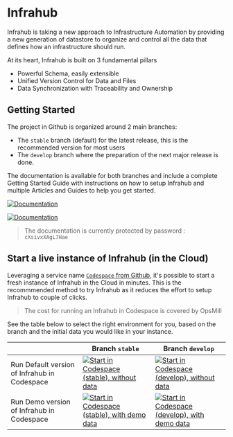 
# Infrahub

Infrahub is taking a new approach to Infrastructure Automation by providing a new generation of datastore to organize and control all the data that defines how an infrastructure should run.

At its heart, Infrahub is built on 3 fundamental pillars

- Powerful Schema, easily extensible
- Unified Version Control for Data and Files
- Data Synchronization with Traceability and Ownership

## Getting Started

The project in Github is organized around 2 main branches:

- The `stable` branch (default) for the latest release, this is the recommended version for most users
- The `develop` branch where the preparation of the next major release is done.

The documentation is available for both branches and include a complete Getting Started Guide with instructions on how to setup Infrahub and multiple Articles and Guides to help you get started.

[![Documentation](https://img.shields.io/badge/Documentation%20for%20stable-0B97BB?style=for-the-badge)](https://docs.infrahub.app/)

[![Documentation](https://img.shields.io/badge/Documentation%20for%20develop-0B97BB?style=for-the-badge)](https://develop.infrahub.pages.dev/)

> The documentation is currently protected by password : `cXsivxXAgL7Hae`

## Start a live instance of Infrahub (in the Cloud)

Leveraging a service name [`Codespace` from Github](https://docs.github.com/en/codespaces/overview), it's possible to start a fresh instance of Infrahub in the Cloud in minutes. This is the recommmended method to try Infrahub as it reduces the effort to setup Infrahub to couple of clicks.

> The cost for running an Infrahub in Codespace is covered by OpsMill

See the table below to select the right environment for you, based on the branch and the initial data you would like in your instance.

|  | Branch `stable` | Branch `develop` |
|---|---|---|
| Run Default version of Infrahub in Codespace | [![Start in Codespace (stable), without data](https://img.shields.io/badge/Start%20stable%20version-0B6581?style=for-the-badge)]( https://codespaces.new/opsmill/infrahub?devcontainer_path=.devcontainer%2Fdevcontainer.json&ref=stable ) | [![Start in Codespace (develop), without data](https://img.shields.io/badge/Start%20develop%20version-0B6581?style=for-the-badge)]( https://codespaces.new/opsmill/infrahub?devcontainer_path=.devcontainer%2Fdevcontainer.json&ref=develop ) |
| Run Demo version of Infrahub in Codespace | [![Start in Codespace (stable), with demo data](https://img.shields.io/badge/Start%20stable%20version%20demo%20data-0D3F54?style=for-the-badge)]( https://codespaces.new/opsmill/infrahub?devcontainer_path=.devcontainer%2Fdemo-container%2Fdevcontainer.json&ref=stable ) | [![Start in Codespace (develop), with demo data](https://img.shields.io/badge/Start%20develop%20version%20demo%20data-0D3F54?style=for-the-badge)]( https://codespaces.new/opsmill/infrahub?devcontainer_path=.devcontainer%2Fdemo-container%2Fdevcontainer.json&ref=develop) |
